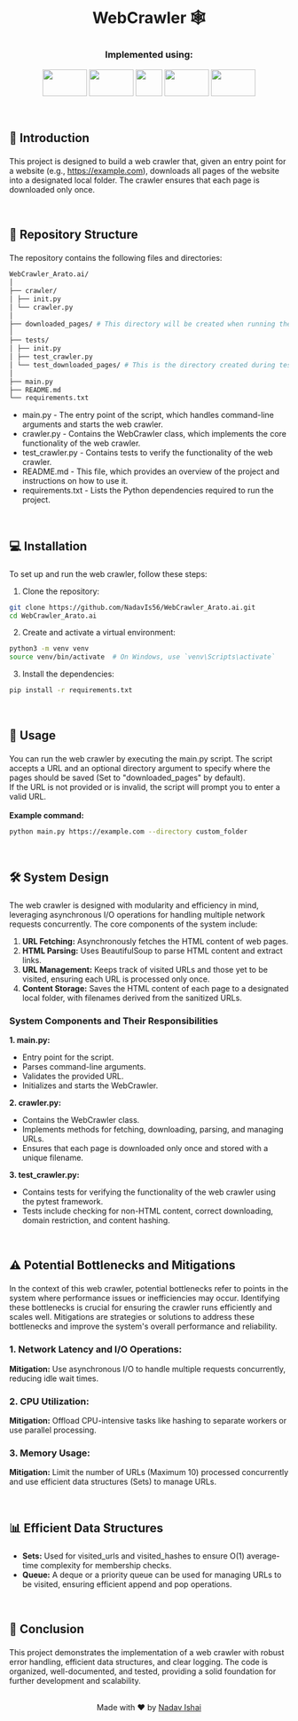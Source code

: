 #  <p align ="center" height="40px" width="40px"> WebCrawler 🕸️ </p>

### <p align ="center"> Implemented using: </p>
<p align ="center">
<a href="https://beautiful-soup-4.readthedocs.io/en/latest/#" target="_blank" rel="noreferrer">   <img src="https://datascientest.com/en/wp-content/uploads/sites/9/2024/01/beautiful-soup.png" width="80" height="48" /></a>
<a href="https://docs.aiohttp.org/en/stable/" target="_blank" rel="noreferrer">   <img src="https://kinsta.com/wp-content/uploads/2023/04/aiohttp.png" width="80" height="48" /></a>
<a href="https://www.python.org/" target="_blank" rel="noreferrer">   <img src="https://upload.wikimedia.org/wikipedia/commons/thumb/c/c3/Python-logo-notext.svg/800px-Python-logo-notext.svg.png" width="48" height="48" /></a>
<a href="https://docs.python.org/3/library/asyncio.html" target="_blank" rel="noreferrer">   <img src="https://miro.medium.com/v2/resize:fit:750/1*6R6elwexUmNnLc1EJJ-t9g.jpeg" width="80" height="48" /></a>
<a href="https://docs.pytest.org/en/8.2.x/" target="_blank" rel="noreferrer">   <img src="https://media.dev.to/cdn-cgi/image/width=1600,height=900,fit=cover,gravity=auto,format=auto/https%3A%2F%2Fdev-to-uploads.s3.amazonaws.com%2Fuploads%2Farticles%2F9yj876ae9ulowwirdpuz.png" width="80" height="48" /></a>
</p>

<br>

##     <p align = "left"> 🌟 Introduction </p>
This project is designed to build a web crawler that, given an entry point for a website (e.g., https://example.com), downloads all pages of the website into a designated local folder. The crawler ensures that each page is downloaded only once.

<br>

##     <p align = "left"> 📂 Repository Structure </p>
The repository contains the following files and directories:
```bash
WebCrawler_Arato.ai/
│
├── crawler/
│ ├── init.py
│ └── crawler.py
│
├── downloaded_pages/ # This directory will be created when running the script, not included initially
│
├── tests/
│ ├── init.py
│ ├── test_crawler.py
│ └── test_downloaded_pages/ # This is the directory created during tests, not included initially
│
├── main.py
├── README.md
└── requirements.txt
```
- main.py - The entry point of the script, which handles command-line arguments and starts the web crawler.
- crawler.py - Contains the WebCrawler class, which implements the core functionality of the web crawler.
- test_crawler.py - Contains tests to verify the functionality of the web crawler.
- README.md - This file, which provides an overview of the project and instructions on how to use it.
- requirements.txt - Lists the Python dependencies required to run the project.

<br>
 
##     <p align = "left"> 💻 Installation </p>
To set up and run the web crawler, follow these steps:
1. Clone the repository:
```bash
git clone https://github.com/NadavIs56/WebCrawler_Arato.ai.git
cd WebCrawler_Arato.ai
```
2. Create and activate a virtual environment:
```bash
python3 -m venv venv
source venv/bin/activate  # On Windows, use `venv\Scripts\activate`
```
3. Install the dependencies:
```bash
pip install -r requirements.txt
```

<br>

##     <p align = "left"> 📘 Usage </p>

You can run the web crawler by executing the main.py script. The script accepts a URL and an optional directory argument to specify where the pages should be saved (Set to "downloaded_pages" by default).<br>If the URL is not provided or is invalid, the script will prompt you to enter a valid URL.<br><br>
**Example command:**
```bash
python main.py https://example.com --directory custom_folder
```

<br>

##     <p align = "left"> 🛠️ System Design </p>
The web crawler is designed with modularity and efficiency in mind, leveraging asynchronous I/O operations for handling multiple network requests concurrently. The core components of the system include:
1. **URL Fetching:** Asynchronously fetches the HTML content of web pages.
2. **HTML Parsing:** Uses BeautifulSoup to parse HTML content and extract links.
3. **URL Management:** Keeps track of visited URLs and those yet to be visited, ensuring each URL is processed only once.
4. **Content Storage:** Saves the HTML content of each page to a designated local folder, with filenames derived from the sanitized URLs.


### System Components and Their Responsibilities
**1. main.py:**
- Entry point for the script.
- Parses command-line arguments.
- Validates the provided URL.
- Initializes and starts the WebCrawler.

**2. crawler.py:**
- Contains the WebCrawler class.
- Implements methods for fetching, downloading, parsing, and managing URLs.
- Ensures that each page is downloaded only once and stored with a unique filename.

**3. test_crawler.py:**
- Contains tests for verifying the functionality of the web crawler using the pytest framework.
- Tests include checking for non-HTML content, correct downloading, domain restriction, and content hashing.

<br>

##     <p align = "left"> ⚠️ Potential Bottlenecks and Mitigations </p>
In the context of this web crawler, potential bottlenecks refer to points in the system where performance issues or inefficiencies may occur. Identifying these bottlenecks is crucial for ensuring the crawler runs efficiently and scales well. Mitigations are strategies or solutions to address these bottlenecks and improve the system's overall performance and reliability.
### 1. Network Latency and I/O Operations:
**Mitigation:** Use asynchronous I/O to handle multiple requests concurrently, reducing idle wait times.
### 2. CPU Utilization:
**Mitigation:** Offload CPU-intensive tasks like hashing to separate workers or use parallel processing.
### 3. Memory Usage:
**Mitigation:** Limit the number of URLs (Maximum 10) processed concurrently and use efficient data structures (Sets) to manage URLs.

<br>

##     <p align = "left"> 📊 Efficient Data Structures </p>
- **Sets:** Used for visited_urls and visited_hashes to ensure O(1) average-time complexity for membership checks.
- **Queue:** A deque or a priority queue can be used for managing URLs to be visited, ensuring efficient append and pop operations.

<br>

##     <p align = "left"> 📝 Conclusion </p>
This project demonstrates the implementation of a web crawler with robust error handling, efficient data structures, and clear logging. The code is organized, well-documented, and tested, providing a solid foundation for further development and scalability.

<br>

<div align="center">
  Made with ❤️ by <a href="https://github.com/NadavIs56">Nadav Ishai</a>
</div>
